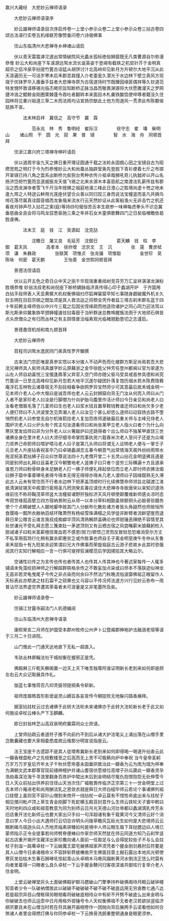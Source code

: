 <!-- { "loadSidebar": true } -->
嘉兴大藏经　大悲妙云禅师语录


　　大悲妙云禅师语录序

　　妙云雄禅师语录目次序启传卷一上堂小参示众卷二上堂小参示众卷三拈古卷四颂古法语行实卷五机缘联芳像赞垂问卷六诗偈佛事

　　住山东临清州大悲禅寺乡绅诸山请启

　　伏以青天雷震滹沱道出常情破院风光蠡水孤标绝俗狮窟既无凡类曹源自尔弥漫恭惟
妙云大和尚座下车溪源远鸳水流长诞英姿于登阃有截铁之机契针芥于金明真超宗之侣冷泉亭拈提竹篦古话猛从胡饼讨汁北高岭仰见新月方升顿尔大地平沉从此天涯遍历无一可话岁寒末后禾郡息肩撞入介老齑瓮久潜光于水边林下壁立真风方现瑞于优钵罗华入廛垂手兹者大悲禅寺原为古宿道场时节既臻因缘匪偶祥等久钦道范特发悃怀敦请移锡光临丕飏宗旨知断桥正脉当昌而敬畏渊源将大伏愿撒漫天之罗网捷冲浪之鲲鲸金刚圈栗棘蓬令吞吐者翻转本来面目木札羹铁酸馅使啐啄者籍没久住园林将见重兴祖道三草二木而法雨均沾宣扬宗猷此土他方而道风一贯肃此布陈颙侯慈旆不宣。

　　　　法末林启祥　冀信之　高守节　冀　霖

　　　　　　范永兆　林　秀　鲁明经　崔际汉
　　　　徐守志　崔　璠　柴明山
　　诸山照　干　圆　光　寂　果　普　镜
　　　　智　水　海　舟　同顿首拜

　　住浙江嘉兴府三塔禅寺绅衿请启

　　伏以道周宇宙九天之佛日重开理证圆通千载之法轮永固朗心田之宝镜自古为昭燃觉苑之明灯于今为烈恭惟妙云大和尚蚕丛独辟堂奥先登脱下青衫便着七斤之布掷开翠镜已持八角之盘系出断桥允矣猊台秀种衣传介祖卓哉狮吼奇儿执鈯斧以开山名扬济岱把竹篦而显道威振龙天值飞锡之北来水源木本喜慈航之南渡法乳薪传兹有郡治之西龙渊寺者雪飞千尺当年授拂之祖庭地涌三峰此日澄心之胜境尚虚十笏之地未逢九带之人特迓云軿用光莲座伏望合众善以同归现三身而说法宝幢竖而圣凡共拥鸟啼花落尽属真诠圆音唱而龙象偕来流水行云天然妙证从此客船渔火无非击竹之机还看夜月钟声尽入拈花之案(庭)等持四句偈恒苦舌本生疏参一味禅每虑拳头不识总冀垂慈曲全良会将马鸣龙驭悉驱驰三乘之年并石女木童俱歌舞四门之日矣临楮瞻依曷胜虔祷。

　　　　法末王　庭　钱　江　吴源起　沈克劢

　　　　　　沈瞻日　屠又良　毛延芳　沈御日
　　　　葛天麟　钱　柱　李　御　葛天凤
　　　　高孝本　徐祚增　沈京文　王　沆
　　　　张　晟　曹彦栻　项　谦　朱彝政
　　　　张联箕　项惟贞　张龙骧　项惟聪
　　　　金世珍　吴陈咏　何密　葛天鹏
　　　　王怡善　金世熙同顿首拜

　　景德法侄请启

　　伏以云开五色之奇日众中天之丽千华现瑞重重祗树竞芬芳万汇呈祥湛湛龙渊标胜境恭惟
妙翁法叔老和尚倪座下断桥嫡脉临济真传得心印于蠡湖开炉　于齐国用白拈手段师表人天显黄檗大机权衡佛祖扫尽狐禅窠窟早知七事随身觑破魔外机关久钦五明在目启宗纲之既坠须是其人救法运之将颓全凭作者兹三塔古刹禾郡名蓝于四十年前赖主峰师伯以中兴今三载之后因劣侄缘疏而他适欣诸护之同心同力迎法驾以斯允斯来仰冀象旆早颁狮幢速驻挝毒鼓于当轩群迷总教唤醒施法雨于大地顽石俱皆点头庶僧众之有归而丛林之有主舆情普洽缁素观光临楮翘勤恳切之志谨启。

　　景德愚侄机旭和南九顿首拜

　　大悲妙云禅师传

　　苕程司训鸳水逸民同门弟真性罗开驎撰

　　古来法门宗匠唯是真参实悟以本分接人不动声色而化被群方斯足尚焉若吾大悲法兄禅师具人矣师讳真雄字妙云原藉浙之金华徐姓父仲芳任登州都阃以官为家遂为山左人师自幼喜悦三宝俄逢鼎革父弃官入空门师亦随父驱乌受具戒首参具德和尚究竹篦话一日至北高峰仰见新月忽若大地平沉遂尔疑团扑落复饱历烟水若木陈费隐箬庵浮石玉林牧云诸尊宿无不刮目相看争欲网罗异宝然师少可其意最后抵禾城金明一见本师介老人心中大惬曰是诚吾师也老人云云封狮窟向背无门汝从何而入师曰从门入者不是家珍老人曰汝是行脚僧为什向驴胎马腹里作活计师曰今日亲见和尚老人曰汝看老僧眉毛落了几茎师曰生也老人曰浆水钱且置草鞋钱教谁还师曰和尚欠多少老人便打师曰不入洪波里怎见弄潮人老人曰汝见个甚么却恁么道师曰动容扬古路不堕悄然机老人曰参堂去自尔机锋箭拄老人复加百炼师遂破最后重关师与主峰兄侍老人围炉次老人曰火炉头有个宾主句汝道看师曰和尚坐某甲立老人指火曰者个为什么向寒灰里发焰师曰非为分外老人以火箸敲炉曰还跳得者个出么师曰不独某甲直饶三世诸佛全身在里许老人曰大须仔细寻命掌院事执劳六载舂米次老人至问子还是为众竭力资养己命耶师曰喂驴喂马老人曰子是第几头师曰将谓无人证明老人便与一掌壬子元旦老人升座拈香祝圣毕乃曰卓锡蠡湖念五春今朝意气出常情海天阁外纷纷雨带水拖泥祝圣君拈拂子召众曰世尊说法四十九老僧开堂二十五灵山拈花金明竖拂且道是同是别师出礼拜曰且喜老汉今朝瞥地老人竖拂子曰只者个竖穷三际横遍十方且道承谁恩力师曰粉骨碎身未足酬老人打一拂子师便礼拜起依位而立老人即付师衣拂法偈曰狮子窟中事善哮吼者得今得本无得无得得亦得未几老人谓师曰子因缘既熟无久滞此古人云未有常住而不行者水边林下把茅盖顶顺时行化续佛慧命师领旨北辕渡江淮抵清渊驻锡天中阁潜行密用圣凡罔测癸亥春应请住大悲禅寺寺故唐宋以来知识道场缘前住不称将鞠茂草师竖大法幢驱诸野犴独标济天风月顿使颠覆维新师感炎凉时态岑寂世缘孤高壁立四方宿衲景附云从师一以本分草料相勖虽铁额铜头必敲骨验髓务使个个点睛破壁人人踞地颦申故其门人分猷布化散处诸方者皆头角嶷然也师居恒所食璎珞一瓢所衣敝衲百结环陼萧然有杨岐雪珠满榻之风学徒非断臂者流鲜望崖而退舜日杲公赠言云谁言我叔成痴癖华顶风清熟解跻盖确论也师钳锤恶辣绝不容情至其处世谦光不受礼拜志愿三篾束肚一茅遮顶则又有云栖古宿之风尝睹薪米狼藉躬检入厨诫诸子曰粒米茎薪檀信膏血若不感恩(努力)顿悟己灵而反致轻忽恐难消受尔方丈不私享用孤筇行化稍有赢余即惠贫乏或作胜事也师自壬子离金明至庚午冬仲从东鲁来禾屈指十有九稔矣余迎笑谓曰兄大作佛事而荣旋祖庭古云游子悲故乡此其时欤俄阅其行实知行解相应一言一行俱可堤捍狂澜模范后学因捃拾其大略云尔。

　　空诸性曰传之为言传也传也者传其人也传其人传其神也今著述家每传一人辄多铺语未免藻绘损神师之行解超群轶格余传之不敢妄加点染或曰师本不落朕迹似神龙无首非若灵龟曳尾子今传之非点染而何余曰不然法门秋晚流俗波靡佛祖正眼留作人天标表此亦颓波之柱石霜干之硕果也又乌容以不传况师法道方兴行见妙云弥布一雨普沾尽法界虚空界遭其荼毒者未可涯量是又非笔墨所及矣。

　　妙云雄禅师语录卷一

　　住镇江甘露寺嗣法门人机德编阅

　　住山东临清州大悲禅寺语录

　　康熙癸亥二月师在护国受本郡州牧佟公州尹卜公暨阖郡绅袍护法融涵老宿等请于三月二十日进院。

　　山门惟此一门通天达地直下无私一超直入。

　　韦驮丛林屏翰法社干城权衡在握邪正是凭。

　　佛殿麻三斤乾矢橛阁置一边天上天下唯吾独尊阿谁证明新长老到来如何即是顾左右云大众记取展具作礼。

　　伽蓝七事惟荷百凡仰灵振领提纲条令斩新。

　　祖师庞眉皓首形影诡诞灵山嫡旨各妄宣传今朝捉败无地躲闪插香展拜。

　　据室拈拄杖云过去诸佛于此转大法轮未来诸佛亦于此转大法轮新长老于此又如何施设卓杖云棒头产下玉麒麟。

　　即日封翁林芝山高双泉明府冀霖同众士庶请。

　　上堂师拈疏云者道符子推不向前约不到后从诸大护法笔尖上涌出落在山僧手里岂敢囊藏也要大家相委悉度疏云维那分明宣说指座云。

　　法王宝座千古遗踪不是其人徒增希冀新长老到来如何即得喝一喝遂升拈香云此一瓣香根盘毗卢之先枝敷楼至之后高而无上贵不可极爇向炉中奉祝
当今皇帝圣躬万岁万万岁皇后齐年太子千秋伏愿帝基永固垂拱致治此一瓣香为云为雨为瑞为祥奉为满朝文武本郡尊官现前缙绅檀护并诸山耆宿伏愿禄位高增子孙瓜瓞此一瓣香灵孕浩劫毒深沧海千寻浪里翻身百炼炉中辊出末后到金明结尽冤仇抱恨抱怨无处伸雪今日人天众前拈出供养前住径山天池次住广福敬畏传临济正宗第三十一世金明堂上过去本师介庵进老和尚用酬法乳之恩敛衣就座舜日大师白槌毕师云若论个事诸佛列祖口挂壁上虽则官不容针山僧到来傍开一线拈杖一卓云莫有不惜性命底出来与拄杖子相见僧问毗卢顶上草生青金刚脚下死蛇横玉殿苔封意作么生师云铁轮天子寰中敕曰天时地利四众咸和祖意教意为同为别师云日月光天德山河壮帝都曰蠡湖滴乳传芳永旧店重开法化新师云也要大家出只手曰一句浑超诸有象千载黄河今又清师云好个消息曰学人今日小出大遇师打云切忌诈明头问拨草瞻风瓦砾光生如何是大悲境师云云眠断碣鸟宿迦头曰人杰地灵缁素骈臻如何是境中人师云眼生眉下耳挞腮边曰人境已蒙师指示正令全提事若何师劈脊便棒曰作家宗师天然犹在师云同道方知乃云刹竿竖起古店重开揭开宝藏浑出家珍撒向诸人面前一任取足与么会得犹较些子不与么会拄杖子别滋一路蓦卓杖一下云破魔王窟宅展佛祖家声须凭者个握金刚剑悬肘后符要是其人山僧今日承诸檀命义不容辞斩莽披榛凿开生佛面目垦土掘石露出本地风光顿使寒灰发焰枯木生春石狮哮吼惊起青山头卓朔木马嘶风蹋断黄河水倒流正恁么时莫有向者里着得一只眼者么良久卓杖一下云手握金鞭问归客夜深谁共御垓行复举介老人住金明。

　　上堂云破禅堂灰头土面破佛殿驴额马腮破山门擎拳持杵破佛阁待月眠云破钟楼知音者少令一队破衲僧居此以破破不破破破不破不破不破底运用无穷直教七通八达若是超宗异目山僧秪得另眼相看将破破底相待众中有斫不开劈不破底么出来金明与你破破去也师云运壶中日月用格外钳锤号令人天权衡佛祖不无者老汉若欲扶竖临济纲宗要且未在山僧当时若在将具展开画相卷作一团抛向背后展两手云诺看他如何合煞诸人者里会得燃灯佛与你同参卓杖一下云换骨洗肠重整顿通身是眼更须参。

